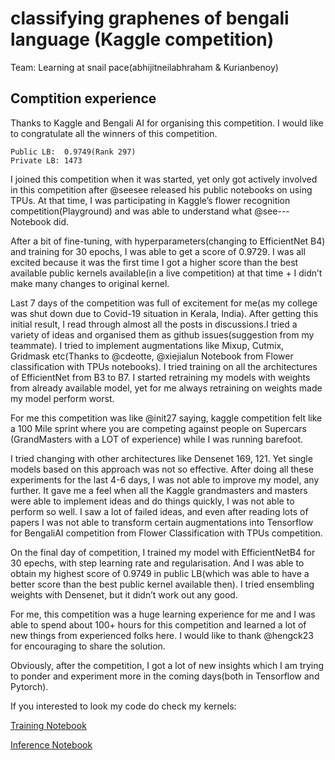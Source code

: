 # classifying graphenes of bengali language (Kaggle competition)

Team: Learning at snail pace(abhijitneilabhraham & Kurianbenoy)

## Comptition experience

Thanks to Kaggle and Bengali AI for organising this competition. I would like to congratulate all the winners of this competition.

```
Public LB:  0.9749(Rank 297)
Private LB: 1473
```

I  joined this competition when it was started, yet only got actively involved in this competition after @seesee  released his public notebooks on using TPUs. At that time, I was participating in Kaggle’s flower recognition competition(Playground) and was able to understand what @see--- Notebook did.

After a bit of fine-tuning, with hyperparameters(changing to EfficientNet B4) and training for 30 epochs, I was able to get a score of 0.9729. I was all excited because it was the first time I got a higher score than the best available public kernels available(in a live competition) at that time +  I didn’t make many changes to original kernel.

Last 7 days of the competition was full of excitement for me(as my college was shut down due to Covid-19 situation in Kerala, India). After getting this initial result, I read through almost all the posts in discussions.I tried a variety of ideas and organised them as github issues(suggestion from my teammate). I tried to implement augmentations like Mixup, Cutmix, Gridmask etc(Thanks to @cdeotte, @xiejialun  Notebook from Flower classification with TPUs notebooks). I tried training on all the architectures of EfficientNet from B3 to B7. I started retraining my models with weights from already available model, yet for me always retraining on weights made my model perform worst.

For me this competition was like @init27 saying, kaggle competition felt like a 100 Mile sprint where you are competing against people on Supercars (GrandMasters with a LOT of experience) while I was running barefoot.

I tried changing with other architectures like Densenet 169, 121. Yet single models based on this approach was not so effective. After doing all these experiments for the last 4-6 days, I was not able to improve my model, any further. It gave me a feel when all the Kaggle grandmasters and masters were able to implement ideas and do things quickly, I was not able to perform so well. I saw a lot of failed ideas, and even after reading lots of papers I was not able to transform certain augmentations into Tensorflow for BengaliAI competition from Flower Classification with TPUs competition.

On the final day of competition, I trained my model with EfficientNetB4 for 30 epechs, with step learning rate and regularisation. And I was able to obtain my highest score of 0.9749 in public LB(which was able to have a better score than the best public kernel available then). I tried ensembling weights with Densenet, but it didn’t work out any good. 

For me, this competition was a huge learning experience for me and I was able to spend about 100+ hours for this competition and learned a lot of new things from experienced folks here. I would like to thank @hengck23  for encouraging to share the solution. 

Obviously, after the competition, I got a lot of new insights which I am trying to ponder and experiment more in the coming days(both in Tensorflow and Pytorch).

If you interested to look my code do check my kernels:

[Training Notebook](https://www.kaggle.com/kurianbenoy/efficientnetb4-parameter-tweaks)

[Inference Notebook](https://www.kaggle.com/kurianbenoy/final-submit-inference)
